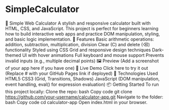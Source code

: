 # SimpleCalculator
🧮 Simple Web Calculator A stylish and responsive calculator built with HTML, CSS, and JavaScript. This project is perfect for beginners learning how to build interactive web apps and practice DOM manipulation, styling, and basic logic implementation.  🔧 Features Basic arithmetic operations: addition, subtraction, multiplication, division  Clear (C) and delete (⌫) functionality  Styled using CSS Grid and responsive design techniques  Dark-themed UI with hover animations  Full keyboard and mouse support  Prevents invalid inputs (e.g., multiple decimal points)  🖼️ Preview  (Add a screenshot of your app here if you have one)  🚀 Live Demo Click here to try it out  (Replace # with your GitHub Pages link if deployed)  📁 Technologies Used HTML5  CSS3 (Grid, Transitions, Shadows)  JavaScript (DOM manipulation, event handling, eval() for expression evaluation)  📦 Getting Started To run this project locally:  Clone the repo:  bash Copy code git clone https://github.com/your-username/calculator-app.git Navigate to the folder:  bash Copy code cd calculator-app Open index.html in your browser.
